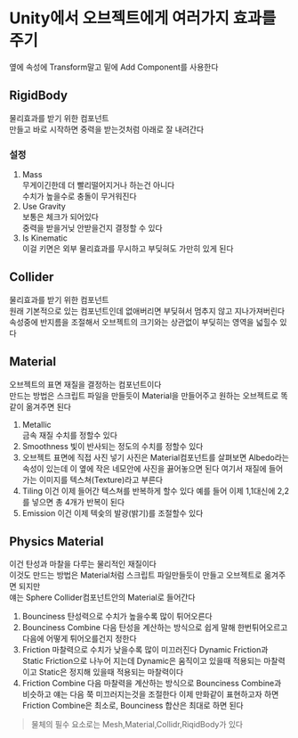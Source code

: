 # Unity에서 오브젝트에게 여러가지 효과를 주기

옆에 속성에 Transform말고 밑에 Add Component를 사용한다
## RigidBody
물리효과를 받기 위한 컴포넌트  
만들고 바로 시작하면 중력을 받는것처럼 아래로 잘 내려간다

### 설정
1. Mass  
무게이긴한데 더 빨리떨어지거나 하는건 아니다    
수치가 높을수로 충돌이 무거워진다
2. Use Gravity  
보통은 체크가 되어있다  
중력을 받을거닞 안받을건지 결정할 수 있다
3. Is Kinematic  
이걸 키면은 외부 물리효과를 무시하고 부딪혀도 가만히 있게 된다
## Collider
물리효과를 받기 위한 컴포넌트  
원래 기본적으로 있는 컴포넌트인데 없애버리면 부딪혀서 멈추지 않고 지나가져버린다  
속성중에 반지름을 조절해서 오브젝트의 크기와는 상관없이 부딪히는 영역을 넓힐수 있다  
## Material  
오브젝트의 표면 재질을 결정하는 컴포넌트이다  
만드는 방법은 스크립트 파일을 만들듯이 Material을 만들어주고 원하는 오브젝트로 똑같이 옮겨주면 된다  
1. Metallic  
금속 재질 수치를 정할수 있다
2. Smoothness
빛이 반사되는 정도의 수치를 정할수 있다
3. 오브젝트 표면에 직접 사진 넣기
사진은 Material컴포넌트를 살펴보면 Albedo라는 속성이 있는데 이 옆에 작은 네모안에 사진을 끓어놓으면 된다
여기서 재질에 들어가는 이미지를 텍스쳐(Texture)라고 부른다  
4. Tiling
이건 이제 들어간 텍스쳐를 반복하게 할수 있다
예를 들어 이제 1,1대신에 2,2를 넣으면 총 4개가 반복이 된다
5. Emission
이건 이제 텍슻의 발광(밝기)를 조절할수 있다

## Physics Material  
이건 탄성과 마찰을 다루는 물리적인 재질이다  
이것도 만드는 방법은 Material처럼 스크립트 파일만들듯이 만들고 오브젝트로 옮겨주면 되지만  
얘는 Sphere Collider컴포넌트안의 Material로 들어간다
1. Bounciness
탄성력으로 수치가 높을수록 많이 튀어오른다  
3. Bounciness Combine
다음 탄성을 계산하는 방식으로 쉽게 말해 한번튀어오르고 다음에 어떻게 튀어오를건지 정한다
4. Friction
마찰력으로 수치가 낮을수록 많이 미끄러진다
Dynamic Friction과 Static Friction으로 나누어 지는데
Dynamic은 움직이고 있을때 적용되는 마찰력이고
Static은 정지해 있을때 적용되는 마찰력이다
5. Friction Combine
다음 마찰력을 계산하는 방식으로 Bounciness Combine과 비슷하고 얘는 다음 쭉 미끄러지는것을 조절한다
이제 만화같이 표현하고자 하면 Friction Combine은 최소로, Bounciness 합산은 최대로 하면 된다
> 물체의 필수 요소로는 Mesh,Material,Collidr,RiqidBody가 있다

